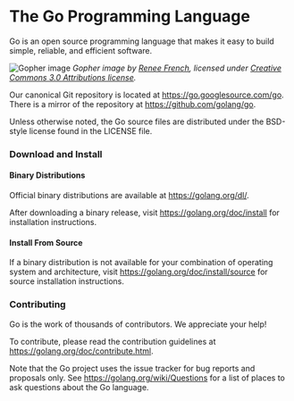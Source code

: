 # The Go Programming Language

Go is an open source programming language that makes it easy to build simple,
reliable, and efficient software.

![Gopher image](https://golang.org/doc/gopher/fiveyears.jpg)
*Gopher image by [Renee French][rf], licensed under [Creative Commons 3.0 Attributions license][cc3-by].*

Our canonical Git repository is located at https://go.googlesource.com/go.
There is a mirror of the repository at https://github.com/golang/go.

Unless otherwise noted, the Go source files are distributed under the
BSD-style license found in the LICENSE file.

### Download and Install

#### Binary Distributions

Official binary distributions are available at https://golang.org/dl/.

After downloading a binary release, visit https://golang.org/doc/install
for installation instructions.

#### Install From Source

If a binary distribution is not available for your combination of
operating system and architecture, visit
https://golang.org/doc/install/source
for source installation instructions.

### Contributing

Go is the work of thousands of contributors. We appreciate your help!

To contribute, please read the contribution guidelines at https://golang.org/doc/contribute.html.

Note that the Go project uses the issue tracker for bug reports and
proposals only. See https://golang.org/wiki/Questions for a list of
places to ask questions about the Go language.
 
[rf]: https://reneefrench.blogspot.com/
[cc3-by]: https://creativecommons.org/licenses/by/3.0/
